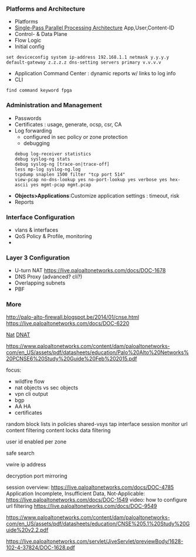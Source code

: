 ### Platforms and Architecture
- Platforms
- [Single-Pass Parallel Processing Architecture](http://www.paloguard.com/SP3-Architecture.asp)
    App,User,Content-ID
- Control- & Data Plane
- Flow Logic
- Initial config 
```
set deviceconfig system ip-address 192.168.1.1 netmask y.y.y.y default-gateway z.z.z.z dns-setting servers primary v.v.v.v
```
- Application Command Center : dynamic reports w/ links to log info
- CLI
```
find command keyword fpga
```
### Administration and Management
- Passwords
- Certificates : usage, generate, ocsp, csr, CA
- Log forwarding 
    - configured in sec policy or zone protection
    - debugging
    ```
    debug log-receiver statistics
    debug syslog-ng stats
    debug syslog-ng [trace-on|trace-off]
    less mp-log syslog-ng.log
    tcpdump snaplen 1500 filter "tcp port 514"
    view-pcap no-dns-lookup yes no-port-lookup yes verbose yes hex-ascii yes mgmt-pcap mgmt.pcap 
    ```
- __Objects>Applications__:Customize application settings : timeout, risk
- Reports

### Interface Configuration
- vlans & interfaces
- QoS Policy & Profile, monitoring
- 

### Layer 3 Configuration

- U-turn NAT https://live.paloaltonetworks.com/docs/DOC-1678
- DNS Proxy (advanced? cli?)
- Overlapping subnets
- PBF

### More
http://palo-alto-firewall.blogspot.be/2014/01/cnse.html
https://live.paloaltonetworks.com/docs/DOC-6220


[Nat](https://live.paloaltonetworks.com/servlet/JiveServlet/previewBody/1517-102-7-11647/Understanding_NAT-4.1-RevC.pdf)
[DNAT](https://live.paloaltonetworks.com/videos/1550)


https://www.paloaltonetworks.com/content/dam/paloaltonetworks-com/en_US/assets/pdf/datasheets/education/Palo%20Alto%20Networks%20PCNSE6%20Study%20Guide%20Feb%202015.pdf


focus:
- wildfire flow
- nat objects vs sec objects
- vpn cli output
- bgp
- AA HA
- certificates


random
block lists in policies
shared-vsys
tap interface
session monitor
url content filtering
content locks
data filtering

user id enabled per zone

safe search

vwire ip address

decryption port mirroring

session overview: https://live.paloaltonetworks.com/docs/DOC-4785
Application Incomplete, Insufficient Data, Not-Applicable:  https://live.paloaltonetworks.com/docs/DOC-1549
video: how to configure url filtering https://live.paloaltonetworks.com/docs/DOC-9549

https://www.paloaltonetworks.com/content/dam/paloaltonetworks-com/en_US/assets/pdf/datasheets/education/CNSE%205.1%20Study%20Guide%20v2.2.pdf

https://live.paloaltonetworks.com/servlet/JiveServlet/previewBody/1628-102-4-37824/DOC-1628.pdf
